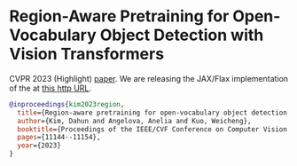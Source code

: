 # Region-Aware Pretraining for Open-Vocabulary Object Detection with Vision Transformers
CVPR 2023 (Highlight) [paper](https://arxiv.org/abs/2305.07011). We are releasing the JAX/Flax implementation of the  at [this http URL](https://github.com/google-research/google-research/tree/master/fvlm/rovit).


```bibtex
@inproceedings{kim2023region,
  title={Region-aware pretraining for open-vocabulary object detection with vision transformers},
  author={Kim, Dahun and Angelova, Anelia and Kuo, Weicheng},
  booktitle={Proceedings of the IEEE/CVF Conference on Computer Vision and Pattern Recognition},
  pages={11144--11154},
  year={2023}
}
```
